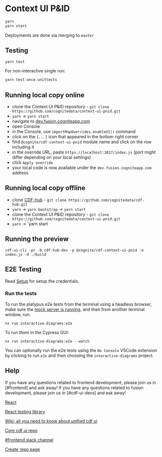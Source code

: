 # Context UI P&ID

```js
yarn
yarn start
```

Deployments are done via merging to `master`

## Testing

```js
yarn test
```

For non-interactive single run:

```js
yarn test:once:unittests
```

## Running local copy online

- clone the Context UI P&ID repository - `git clone https://github.com/cognitedata/context-ui-pnid.git`
- `yarn` -> `yarn start`
- navigate to [dev.fusion.cogniteapp.com](dev.fusion.cogniteapp.com)
- open Console
- in the Console, use `importMapOverrides.enableUI()` command
- click on the `{...}` icon that appeared in the bottom right corner
- find `@cognite/cdf-context-ui-pnid` module name and click on the row including it
- in the override URL, paste `https://localhost:3017/index.js` (port might differ depending on your local settings)
- click `Apply override`
- your local code is now available under the `dev.fusion.cogniteapp.com` address

## Running local copy offline

- clone [CDF-hub](https://github.com/cognitedata/cdf-hub) - `git clone https://github.com/cognitedata/cdf-hub.git`
- `yarn` -> `yarn bootstrap` -> `yarn start`
- clone the Context UI P&ID repository - `git clone https://github.com/cognitedata/context-ui-pnid.git`
- `yarn` -> `yarn start

## Running the preview

```
cdf-ui-cli -pr -b cdf-hub-dev -p @cognite/cdf-context-ui-pnid -o index.js -d ./build
```

## E2E Testing

Read [Setup](https://github.com/cognitedata/fusion#setup-1) for setup the credentials.

### Run the tests

To run the platypus e2e tests from the terminal using a headless browser, make sure the [mock server is running](https://github.com/cognitedata/fusion#run-the-tests), and then from another terminal window, run:

`nx run interactive-diagrams:e2e`

To run them in the Cypress GUI:

`nx run interactive-diagrams:e2e --watch`

You can optionally run the e2e tests using the `Nx Console` VSCode extension by clicking to run `e2e` and then choosing the `interactive-diagrams` project.

## Help

If you have any questions related to frontend development, please join us in [#frontend] and ask away!
If you have any questions related to fusion development, please join us in [#cdf-ui-devs] and ask away!

[React](https://reactjs.org/)

[React testing library](https://testing-library.com/docs/react-testing-library/intro)

[Wiki; all you need to know about unified cdf ui](https://cog.link/cdf-frontend-wiki)

[Core cdf ui repo](https://github.com/cognitedata/cdf-hub)

[#frontend slack channel](https://cognitedata.slack.com/archives/C6KNJCEEA)

[Create repo page](https://github.com/organizations/cognitedata/repositories/new)
